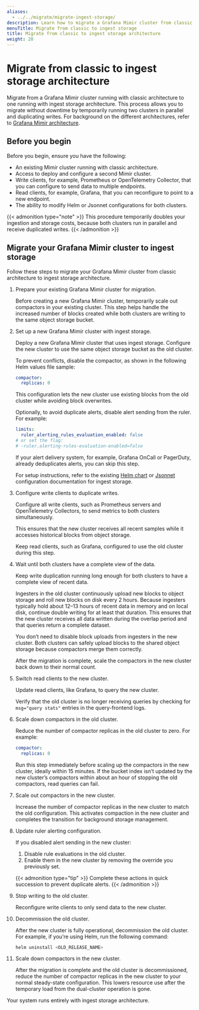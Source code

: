 ```yaml
---
aliases:
  - ../../migrate/migrate-ingest-storage/
description: Learn how to migrate a Grafana Mimir cluster from classic architecture to ingest storage architecture with no downtime.
menuTitle: Migrate from classic to ingest storage
title: Migrate from classic to ingest storage architecture
weight: 20
---
```


# Migrate from classic to ingest storage architecture

Migrate from a Grafana Mimir cluster running with classic architecture to one running with ingest storage architecture. This process allows you to migrate without downtime by temporarily running two clusters in parallel and duplicating writes. For background on the different architectures, refer to [Grafana Mimir architecture](https://grafana.com/docs/mimir/<MIMIR_VERSION>/get-started/about-grafana-mimir-architecture/).

## Before you begin

Before you begin, ensure you have the following:

- An existing Mimir cluster running with classic architecture.
- Access to deploy and configure a second Mimir cluster.
- Write clients, for example, Prometheus or OpenTelemetry Collector, that you can configure to send data to multiple endpoints.
- Read clients, for example, Grafana, that you can reconfigure to point to a new endpoint.
- The ability to modify Helm or Jsonnet configurations for both clusters.

{{< admonition type="note" >}}
This procedure temporarily doubles your ingestion and storage costs, because both clusters run in parallel and receive duplicated writes.
{{< /admonition >}}

## Migrate your Grafana Mimir cluster to ingest storage

Follow these steps to migrate your Grafana Mimir cluster from classic architecture to ingest storage architecture.

1. Prepare your existing Grafana Mimir cluster for migration.

   Before creating a new Grafana Mimir cluster, temporarily scale out compactors in your existing cluster. This step helps handle the increased number of blocks created while both clusters are writing to the same object storage bucket.

1. Set up a new Grafana Mimir cluster with ingest storage.

   Deploy a new Grafana Mimir cluster that uses ingest storage. Configure the new cluster to use the same object storage bucket as the old cluster.

   To prevent conflicts, disable the compactor, as shown in the following Helm values file sample:

   ```yaml
   compactor:
     replicas: 0
   ```

   This configuration lets the new cluster use existing blocks from the old cluster while avoiding block overwrites.

   Optionally, to avoid duplicate alerts, disable alert sending from the ruler. For example:

   ```yaml
   limits:
     ruler_alerting_rules_evaluation_enabled: false
   # or set the flag:
   # -ruler.alerting-rules-evaluation-enabled=false
   ```

   If your alert delivery system, for example, Grafana OnCall or PagerDuty, already deduplicates alerts, you can skip this step.

   For setup instructions, refer to the existing [Helm chart](https://grafana.com/docs/helm-charts/mimir-distributed/latest/run-production-environment-with-helm/) or [Jsonnet](https://grafana.com/docs/mimir/<MIMIR_VERSION>/set-up/jsonnet/configure-ingest-storage/) configuration documentation for ingest storage.

1. Configure write clients to duplicate writes.

   Configure all write clients, such as Prometheus servers and OpenTelemetry Collectors, to send metrics to both clusters simultaneously.

   This ensures that the new cluster receives all recent samples while it accesses historical blocks from object storage.

   Keep read clients, such as Grafana, configured to use the old cluster during this step.

1. Wait until both clusters have a complete view of the data.

   Keep write duplication running long enough for both clusters to have a complete view of recent data.
   
   Ingesters in the old cluster continuously upload new blocks to object storage and roll new blocks on disk every 2 hours. Because ingesters typically hold about 12–13 hours of recent data in memory and on local disk, continue double writing for at least that duration. This ensures that the new cluster receives all data written during the overlap period and that queries return a complete dataset.

   You don’t need to disable block uploads from ingesters in the new cluster. Both clusters can safely upload blocks to the shared object storage because compactors merge them correctly.  

   After the migration is complete, scale the compactors in the new cluster back down to their normal count.

1. Switch read clients to the new cluster.

   Update read clients, like Grafana, to query the new cluster.

   Verify that the old cluster is no longer receiving queries by checking for `msg="query stats"` entries in the query-frontend logs.

1. Scale down compactors in the old cluster.

   Reduce the number of compactor replicas in the old cluster to zero. For example:

   ```yaml
   compactor:
     replicas: 0
   ```

   Run this step immediately before scaling up the compactors in the new cluster, ideally within 15 minutes. If the bucket index isn’t updated by the new cluster’s compactors within about an hour of stopping the old compactors, read queries can fail.

1. Scale out compactors in the new cluster.

   Increase the number of compactor replicas in the new cluster to match the old configuration. This activates compaction in the new cluster and completes the transition for background storage management.

1. Update ruler alerting configuration.

   If you disabled alert sending in the new cluster:

   1. Disable rule evaluations in the old cluster.
   2. Enable them in the new cluster by removing the override you previously set.

   {{< admonition type="tip" >}}
   Complete these actions in quick succession to prevent duplicate alerts.
   {{< /admonition >}}

1. Stop writing to the old cluster.

   Reconfigure write clients to only send data to the new cluster.

1. Decommission the old cluster.

   After the new cluster is fully operational, decommission the old cluster.
   For example, if you’re using Helm, run the following command:

   ```sh
   helm uninstall <OLD_RELEASE_NAME>
   ```

1. Scale down compactors in the new cluster.

   After the migration is complete and the old cluster is decommissioned, reduce the number of compactor replicas in the new cluster to your normal steady-state configuration. This lowers resource use after the temporary load from the dual-cluster operation is gone.

Your system runs entirely with ingest storage architecture.
